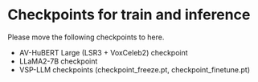 # Checkpoints for train and inference
Please move the following checkpoints to here.
- AV-HuBERT Large (LSR3 + VoxCeleb2) checkpoint
- LLaMA2-7B checkpoint
- VSP-LLM checkpoints (checkpoint_freeze.pt, checkpoint_finetune.pt)